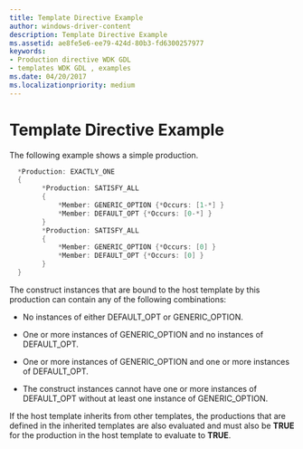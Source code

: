 ```yaml
---
title: Template Directive Example
author: windows-driver-content
description: Template Directive Example
ms.assetid: ae8fe5e6-ee79-424d-80b3-fd6300257977
keywords:
- Production directive WDK GDL
- templates WDK GDL , examples
ms.date: 04/20/2017
ms.localizationpriority: medium
---
```


# Template Directive Example


The following example shows a simple production.

```cpp
  *Production: EXACTLY_ONE
  {
        *Production: SATISFY_ALL
        {
            *Member: GENERIC_OPTION {*Occurs: [1-*] }
            *Member: DEFAULT_OPT {*Occurs: [0-*] }
        }
        *Production: SATISFY_ALL
        {
            *Member: GENERIC_OPTION {*Occurs: [0] }
            *Member: DEFAULT_OPT {*Occurs: [0] }
        }
  }
```

The construct instances that are bound to the host template by this production can contain any of the following combinations:

-   No instances of either DEFAULT\_OPT or GENERIC\_OPTION.

-   One or more instances of GENERIC\_OPTION and no instances of DEFAULT\_OPT.

-   One or more instances of GENERIC\_OPTION and one or more instances of DEFAULT\_OPT.

-   The construct instances cannot have one or more instances of DEFAULT\_OPT without at least one instance of GENERIC\_OPTION.

If the host template inherits from other templates, the productions that are defined in the inherited templates are also evaluated and must also be **TRUE** for the production in the host template to evaluate to **TRUE**.

 

 




